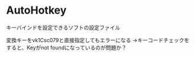 # AutoHotkey
キーバインドを設定できるソフトの設定ファイル

変換キーをvk1Csc079と直接指定してもエラーになる
→キーコードチェックをすると、Keyがnot foundになっているのが問題か？
